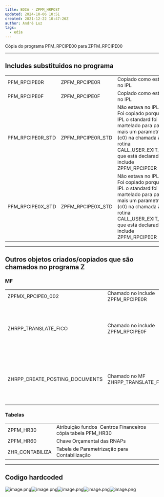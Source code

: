 ```yaml
---
title: EDIA - ZPFM_HRPOST
updated: 2024-10-06 10:51
created: 2021-12-22 10:47:26Z
author: André Luz
tags:
  - edia
---
```


Cópia do programa PFM_RPCIPE00 para ZPFM_RPCIPE00

* * *

## Includes substituidos no programa

|     |     |     |
| --- | --- | --- |
| PFM_RPCIPE0R | ZPFM_RPCIPE0R | Copiado como estava no IPL |
| PFM_RPCIPE0F | ZPFM_RPCIPE0F | Copiado como estava no IPL |
| PFM_RPCIPE0R_STD | ZPFM_RPCIPE0R_STD | Não estava no IPL - Foi copiado porque no IPL o standard foi martelado para passar mais um parametro (c0) na chamada à rotina CALL_USER_EXIT_FILL que está declarada no include ZPFM_RPCIPE0R |
| PFM_RPCIPE0X_STD | ZPFM_RPCIPE0X_STD | Não estava no IPL - Foi copiado porque no IPL o standard foi martelado para passar mais um parametro (c0) na chamada à rotina CALL_USER_EXIT_FILL que está declarada no include ZPFM_RPCIPE0R |

* * *

## Outros objetos criados/copiados que são chamados no programa Z

### MF

|     |     |     |
| --- | --- | --- |
| ZPFMX_RPCIPE0_002 | Chamado no include ZPFM_RPCIPE0R | Valida cabimento |
| ZHRPP_TRANSLATE_FICO | Chamado no include ZPFM_RPCIPE0F | "Transferir FI / CO: converter material de lançamento de RH em documentos RWIN" |
| ZHRPP_CREATE_POSTING_DOCUMENTS | Chamado no MF ZHRPP_TRANSLATE_FICO | Faz o mesmo do standard mas no final insere registos na tabela PPDIT |

### Tabelas

|     |     |
| --- | --- |
| ZPFM_HR30 | Atribuição fundos  Centros Financeiros cópia tabela PFM_HR30 |
| ZPFM_HR60 | Chave Orçamental das RNAPs |
| ZHR_CONTABILIZA | Tabela de Parametrização para Contabilização |

* * *

## Codigo hardcoded

![image.png](image-52.png)![image.png](image-51.png)![image.png](image-54.png)![image.png](image-53.png)![image.png](image-50.png)